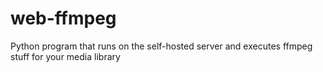 # web-ffmpeg
Python program that runs on the self-hosted server and executes ffmpeg stuff for your media library
